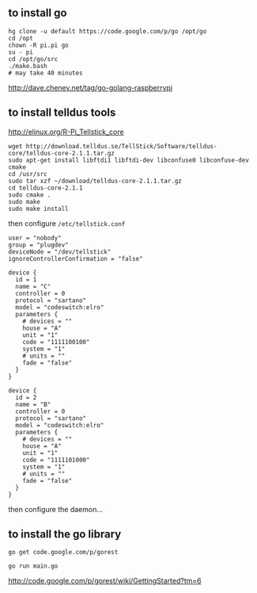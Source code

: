 to install go
-------------

    hg clone -u default https://code.google.com/p/go /opt/go
    cd /opt
    chown -R pi.pi go
    su - pi 
    cd /opt/go/src
    ./make.bash
    # may take 40 minutes

http://dave.cheney.net/tag/go-golang-raspberrypi

to install telldus tools
------------------------

http://elinux.org/R-Pi_Tellstick_core

    wget http://download.telldus.se/TellStick/Software/telldus-core/telldus-core-2.1.1.tar.gz
    sudo apt-get install libftdi1 libftdi-dev libconfuse0 libconfuse-dev cmake
    cd /usr/src
    sudo tar xzf ~/download/telldus-core-2.1.1.tar.gz
    cd telldus-core-2.1.1
    sudo cmake .
    sudo make
    sudo make install

then configure `/etc/tellstick.conf`

    user = "nobody"
    group = "plugdev"
    deviceNode = "/dev/tellstick"
    ignoreControllerConfirmation = "false"
    
    device {
      id = 1
      name = "C"
      controller = 0
      protocol = "sartano"
      model = "codeswitch:elro"
      parameters {
        # devices = ""
        house = "A"
        unit = "1"
        code = "1111100100"
        system = "1"
        # units = ""
        fade = "false"
      }
    }
    
    device {
      id = 2
      name = "B"
      controller = 0
      protocol = "sartano"
      model = "codeswitch:elro"
      parameters {
        # devices = ""
        house = "A"
        unit = "1"
        code = "1111101000"
        system = "1"
        # units = ""
        fade = "false"
      }
    }

then configure the daemon...

to install the go library
-------------------------

    go get code.google.com/p/gorest
    
    go run main.go

http://code.google.com/p/gorest/wiki/GettingStarted?tm=6
